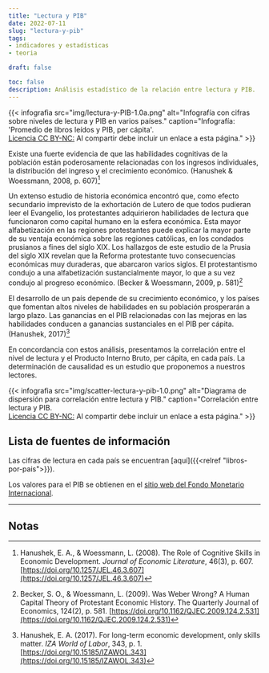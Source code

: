 ```yaml
---
title: "Lectura y PIB"
date: 2022-07-11
slug: "lectura-y-pib"
tags: 
- indicadores y estadísticas
- teoria

draft: false

toc: false
description: Análisis estadístico de la relación entre lectura y PIB.
---
```



{{< infografia 
  src="img/lectura-y-PIB-1.0a.png" 
  alt="Infografía con cifras sobre niveles de lectura y PIB en varios países."
  caption="Infografía: 'Promedio de libros leídos y PIB, per cápita'. <br>[Licencia CC BY-NC:](https://creativecommons.org/licenses/by-nc/4.0/deed.es) Al compartir debe incluir un enlace a esta página." >}}

Existe una fuerte evidencia de que las habilidades cognitivas de la población están poderosamente relacionadas con los ingresos individuales, la distribución del ingreso y el crecimiento económico. (Hanushek & Woessmann, 2008, p. 607)[^hanushek-woessmann-2008] 

Un extenso estudio de historia económica encontró que, como efecto secundario imprevisto de la exhortación de Lutero de que todos pudieran leer el Evangelio, los protestantes adquirieron habilidades de lectura que funcionaron como capital humano en la esfera económica. Esta mayor alfabetización en las regiones protestantes puede explicar la mayor parte de su ventaja económica sobre las regiones católicas, en los condados prusianos a fines del siglo XIX. Los hallazgos de este estudio de la Prusia del siglo XIX revelan que la Reforma protestante tuvo consecuencias económicas muy duraderas, que abarcaron varios siglos. El protestantismo condujo a una alfabetización sustancialmente mayor, lo que a su vez condujo al progreso económico. (Becker & Woessmann, 2009, p. 581)[^becker-woessmann-2009]

El desarrollo de un país depende de su crecimiento económico, y los países que fomentan altos niveles de habilidades en su población prosperarán a largo plazo. Las ganancias en el PIB relacionadas con las mejoras en las habilidades conducen a ganancias sustanciales en el PIB per cápita. (Hanushek, 2017)[^hanushek-2017]

En concordancia con estos análisis, presentamos la correlación entre el nivel de lectura y el Producto Interno Bruto, per cápita, en cada país. La determinación de causalidad es un estudio que proponemos a nuestros lectores.


{{< infografia 
  src="img/scatter-lectura-y-pib-1.0.png" 
  alt="Diagrama de dispersión para correlación entre lectura y PIB."
  caption="Correlación entre lectura y PIB. <br>[Licencia CC BY-NC:](https://creativecommons.org/licenses/by-nc/4.0/deed.es) Al compartir debe incluir un enlace a esta página." >}}



## Lista de fuentes de información

Las cifras de lectura en cada país se encuentran [aquí]({{<relref "libros-por-pais">}}).

Los valores para el PIB se obtienen en el [sitio web del Fondo Monetario Internacional](https://www.imf.org/en/Publications/WEO/weo-database/2022/April/weo-report?c=512,914,612,171,614,311,213,911,314,193,122,912,313,419,513,316,913,124,339,638,514,218,963,616,223,516,918,748,618,624,522,622,156,626,628,228,924,233,632,636,634,238,662,960,423,935,128,611,321,243,248,469,253,642,643,939,734,644,819,172,132,646,648,915,134,652,174,328,258,656,654,336,263,268,532,944,176,534,536,429,433,178,436,136,343,158,439,916,664,826,542,967,443,917,544,941,446,666,668,672,946,137,546,674,676,548,556,678,181,867,682,684,273,868,921,948,943,686,688,518,728,836,558,138,196,278,692,694,962,142,449,564,565,283,853,288,293,566,964,182,359,453,968,922,714,862,135,716,456,722,942,718,724,576,936,961,813,726,199,733,184,524,361,362,364,732,366,144,146,463,528,923,738,578,537,742,866,369,744,186,925,869,746,926,466,112,111,298,927,846,299,582,487,474,754,698,&s=NGDPDPC,&sy=2021&ey=2021&ssm=0&scsm=0&scc=0&ssd=0&ssc=0&sic=1&sort=country&ds=,&br=0).


---


## Notas

[^hanushek-woessmann-2008]: Hanushek, E. A., & Woessmann, L. (2008). The Role of Cognitive Skills in Economic Development. _Journal of Economic Literature_, 46(3), p. 607. [https://doi.org/10.1257/JEL.46.3.607](https://doi.org/10.1257/JEL.46.3.607)

[^becker-woessmann-2009]: Becker, S. O., & Woessmann, L. (2009). Was Weber Wrong? A Human Capital Theory of Protestant Economic History. The Quarterly Journal of Economics, 124(2), p. 581. [https://doi.org/10.1162/QJEC.2009.124.2.531](https://doi.org/10.1162/QJEC.2009.124.2.531)

[^hanushek-2017]: Hanushek, E. A. (2017). For long-term economic development, only skills matter. _IZA World of Labor_, 343, p. 1. [https://doi.org/10.15185/IZAWOL.343](https://doi.org/10.15185/IZAWOL.343)
